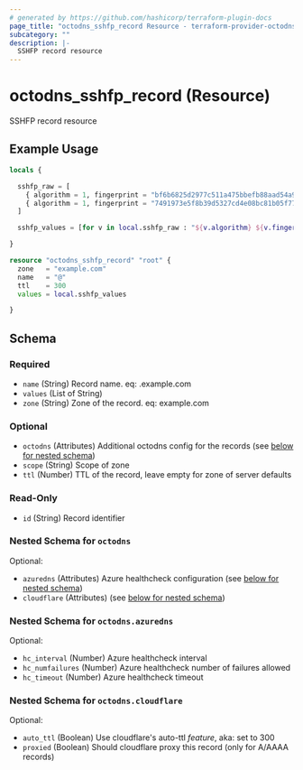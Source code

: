```yaml
---
# generated by https://github.com/hashicorp/terraform-plugin-docs
page_title: "octodns_sshfp_record Resource - terraform-provider-octodns"
subcategory: ""
description: |-
  SSHFP record resource
---
```


# octodns_sshfp_record (Resource)

SSHFP record resource

## Example Usage

```terraform
locals {

  sshfp_raw = [
    { algorithm = 1, fingerprint = "bf6b6825d2977c511a475bbefb88aad54a92ac73", fingerprint_type = 1 },
    { algorithm = 1, fingerprint = "7491973e5f8b39d5327cd4e08bc81b05f7710b49", fingerprint_type = 1 }
  ]

  sshfp_values = [for v in local.sshfp_raw : "${v.algorithm} ${v.fingerprint_type} ${v.fingerprint}"]

}

resource "octodns_sshfp_record" "root" {
  zone   = "example.com"
  name   = "@"
  ttl    = 300
  values = local.sshfp_values

}
```

<!-- schema generated by tfplugindocs -->
## Schema

### Required

- `name` (String) Record name. eq: <name>.example.com
- `values` (List of String)
- `zone` (String) Zone of the record. eq: example.com

### Optional

- `octodns` (Attributes) Additional octodns config for the records (see [below for nested schema](#nestedatt--octodns))
- `scope` (String) Scope of zone
- `ttl` (Number) TTL of the record, leave empty for zone of server defaults

### Read-Only

- `id` (String) Record identifier

<a id="nestedatt--octodns"></a>
### Nested Schema for `octodns`

Optional:

- `azuredns` (Attributes) Azure healthcheck configuration (see [below for nested schema](#nestedatt--octodns--azuredns))
- `cloudflare` (Attributes) (see [below for nested schema](#nestedatt--octodns--cloudflare))

<a id="nestedatt--octodns--azuredns"></a>
### Nested Schema for `octodns.azuredns`

Optional:

- `hc_interval` (Number) Azure healthcheck interval
- `hc_numfailures` (Number) Azure healthcheck number of failures allowed
- `hc_timeout` (Number) Azure healthcheck timeout


<a id="nestedatt--octodns--cloudflare"></a>
### Nested Schema for `octodns.cloudflare`

Optional:

- `auto_ttl` (Boolean) Use cloudflare's auto-ttl *feature*, aka: set to 300
- `proxied` (Boolean) Should cloudflare proxy this record (only for A/AAAA records)

